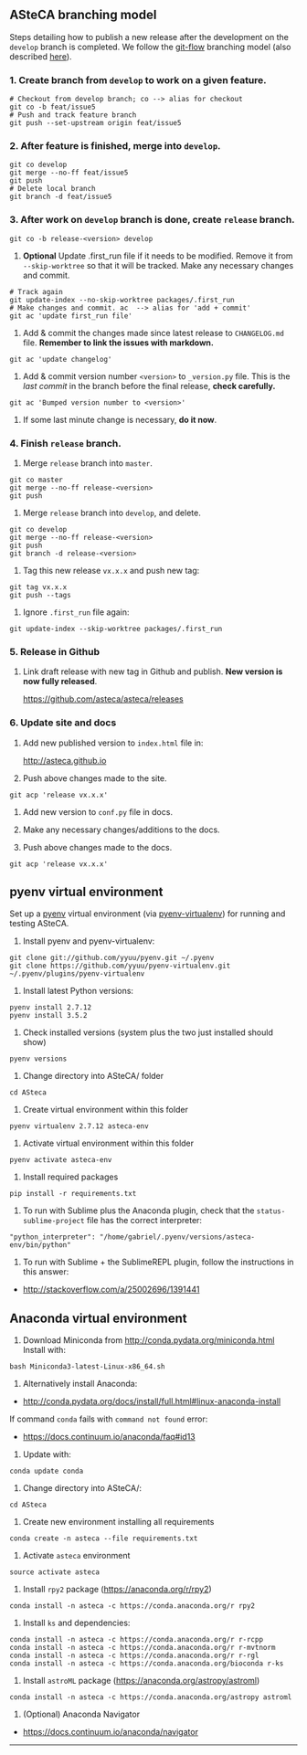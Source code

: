 ## ASteCA branching model

Steps detailing how to publish a new release after the development on the
`develop` branch is completed. We follow the [git-flow][1] branching
model (also described [here][2]).


### 1. Create branch from `develop` to work on a given feature.
  ````
  # Checkout from develop branch; co --> alias for checkout
  git co -b feat/issue5
  # Push and track feature branch
  git push --set-upstream origin feat/issue5
  ````

### 2. After feature is finished, merge into `develop`.
  ````
  git co develop
  git merge --no-ff feat/issue5
  git push
  # Delete local branch
  git branch -d feat/issue5
  ````

### 3. After work on `develop` branch is done, create `release` branch.
  ````
  git co -b release-<version> develop
  ````

1. **Optional** Update .first_run file if it needs to be modified. Remove it
from `--skip-worktree` so that it will be tracked. Make any necessary changes
and commit.
  ````
  # Track again
  git update-index --no-skip-worktree packages/.first_run
  # Make changes and commit. ac  --> alias for 'add + commit'
  git ac 'update first_run file'
````

1. Add & commit the changes made since latest release to `CHANGELOG.md` file.
**Remember to link the issues with markdown.**
  ````
  git ac 'update changelog'
  ````

1. Add & commit version number `<version>` to `_version.py` file. This is the
*last commit* in the branch before the final release, **check carefully.**
  ````
  git ac 'Bumped version number to <version>'
  ````

1. If some last minute change is necessary, **do it now**.


### 4. Finish `release` branch.

1. Merge `release` branch into `master`.
  ````
  git co master
  git merge --no-ff release-<version>
  git push
  ````

1. Merge `release` branch into `develop`, and delete.
  ````
  git co develop
  git merge --no-ff release-<version>
  git push
  git branch -d release-<version>
  ````

1. Tag this new release `vx.x.x` and push new tag:
  ````
  git tag vx.x.x
  git push --tags
  ````

1. Ignore `.first_run` file again:
  ````
  git update-index --skip-worktree packages/.first_run
  ````

### 5. Release in Github

1. Link draft release with new tag in Github and publish. **New version is
now fully released**.

   https://github.com/asteca/asteca/releases


### 6. Update site and docs

1. Add new published version to `index.html` file in:

   http://asteca.github.io

1. Push above changes made to the site.
  ````
  git acp 'release vx.x.x'
  ````

1. Add new version to `conf.py` file in docs.

1. Make any necessary changes/additions to the docs.

1. Push above changes made to the docs.
  ````
  git acp 'release vx.x.x'
  ````


## pyenv virtual environment

Set up a [pyenv][3] virtual environment (via [pyenv-virtualenv][4]) for running
and testing ASteCA.

1. Install pyenv and pyenv-virtualenv:
  ````
  git clone git://github.com/yyuu/pyenv.git ~/.pyenv
  git clone https://github.com/yyuu/pyenv-virtualenv.git ~/.pyenv/plugins/pyenv-virtualenv
  ````

1. Install latest Python versions:
  ````
  pyenv install 2.7.12
  pyenv install 3.5.2
  ````

1. Check installed versions (system plus the two just installed should show)
  ````
  pyenv versions
  ```` 

1. Change directory into ASteCA/ folder
  ````
  cd ASteca
  ````

1. Create virtual environment within this folder
  ````
  pyenv virtualenv 2.7.12 asteca-env
  ````

1. Activate virtual environment within this folder
  ````
  pyenv activate asteca-env
  ````

1. Install required packages
  ````
  pip install -r requirements.txt
  ````

1. To run with Sublime plus the Anaconda plugin, check that the
`status-sublime-project` file has the correct interpreter:
  ````
  "python_interpreter": "/home/gabriel/.pyenv/versions/asteca-env/bin/python"
  ````

1. To run with Sublime + the SublimeREPL plugin, follow the instructions in
this answer:
  * http://stackoverflow.com/a/25002696/1391441


## Anaconda virtual environment

1. Download Miniconda from http://conda.pydata.org/miniconda.html
Install with:
  ````
  bash Miniconda3-latest-Linux-x86_64.sh
  ````

1. Alternatively install Anaconda:
  * http://conda.pydata.org/docs/install/full.html#linux-anaconda-install

If command `conda` fails with `command not found` error:
  * https://docs.continuum.io/anaconda/faq#id13

1. Update with:
  ````
  conda update conda
  ````

1. Change directory into ASteCA/:
  ````
  cd ASteca
  ````

1. Create new environment installing all requirements
  ````
  conda create -n asteca --file requirements.txt
  ````

1. Activate `asteca` environment
  ````
  source activate asteca
  ````

1. Install `rpy2` package (https://anaconda.org/r/rpy2)
  ````
  conda install -n asteca -c https://conda.anaconda.org/r rpy2
  ````

1. Install `ks` and dependencies:
  ````
  conda install -n asteca -c https://conda.anaconda.org/r r-rcpp
  conda install -n asteca -c https://conda.anaconda.org/r r-mvtnorm
  conda install -n asteca -c https://conda.anaconda.org/r r-rgl
  conda install -n asteca -c https://conda.anaconda.org/bioconda r-ks
  ````

1. Install `astroML` package (https://anaconda.org/astropy/astroml)
  ````
  conda install -n asteca -c https://conda.anaconda.org/astropy astroml
  ````

1. (Optional) Anaconda Navigator
 * https://docs.continuum.io/anaconda/navigator

________________________________________________________________________________
[1]: http://nvie.com/posts/a-successful-git-branching-model/
[2]: https://www.atlassian.com/git/tutorials/comparing-workflows/gitflow-workflow
[3]: https://github.com/yyuu/pyenv.git
[4]: https://github.com/yyuu/pyenv-virtualenv
